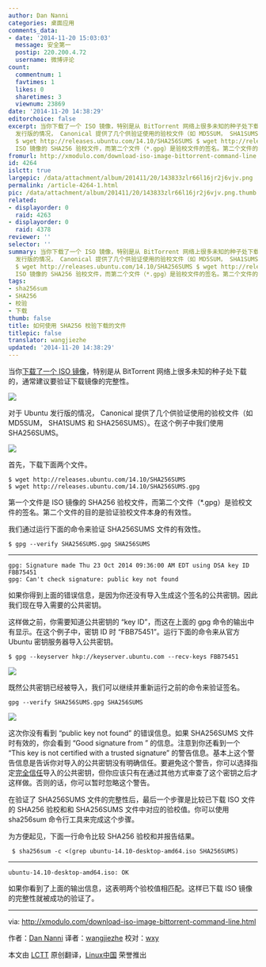 ```yaml
---
author: Dan Nanni
categories: 桌面应用
comments_data:
- date: '2014-11-20 15:03:03'
  message: 安全第一
  postip: 220.200.4.72
  username: 微博评论
count:
  commentnum: 1
  favtimes: 1
  likes: 0
  sharetimes: 3
  viewnum: 23869
date: '2014-11-20 14:38:29'
editorchoice: false
excerpt: 当你下载了一个 ISO 镜像，特别是从 BitTorrent 网络上很多未知的种子处下载的，通常建议要验证下载镜像的完整性。  对于 Ubuntu
  发行版的情况， Canonical 提供了几个供验证使用的验校文件（如 MD5SUM， SHA1SUMS 和 SHA256SUMS）。在这个例子中我们使用 SHA256SUMS。  首先，下载下面两个文件。
  $ wget http://releases.ubuntu.com/14.10/SHA256SUMS $ wget http://releases.ubuntu.com/14.10/SHA256SUMS.gpg  第一个文件是
  ISO 镜像的 SHA256 验校文件，而第二个文件（*.gpg）是验校文件的签名。第二个文件的目的是验证验校文件本身的
fromurl: http://xmodulo.com/download-iso-image-bittorrent-command-line.html
id: 4264
islctt: true
largepic: /data/attachment/album/201411/20/143833zlr66l16jr2j6vjv.png
permalink: /article-4264-1.html
pic: /data/attachment/album/201411/20/143833zlr66l16jr2j6vjv.png.thumb.jpg
related:
- displayorder: 0
  raid: 4263
- displayorder: 0
  raid: 4378
reviewer: ''
selector: ''
summary: 当你下载了一个 ISO 镜像，特别是从 BitTorrent 网络上很多未知的种子处下载的，通常建议要验证下载镜像的完整性。  对于 Ubuntu
  发行版的情况， Canonical 提供了几个供验证使用的验校文件（如 MD5SUM， SHA1SUMS 和 SHA256SUMS）。在这个例子中我们使用 SHA256SUMS。  首先，下载下面两个文件。
  $ wget http://releases.ubuntu.com/14.10/SHA256SUMS $ wget http://releases.ubuntu.com/14.10/SHA256SUMS.gpg  第一个文件是
  ISO 镜像的 SHA256 验校文件，而第二个文件（*.gpg）是验校文件的签名。第二个文件的目的是验证验校文件本身的
tags:
- sha256sum
- SHA256
- 校验
- 下载
thumb: false
title: 如何使用 SHA256 校验下载的文件
titlepic: false
translator: wangjiezhe
updated: '2014-11-20 14:38:29'
---
```


当你[下载了一个 ISO 镜像](http://linux.cn/article-4263-1.html)，特别是从 BitTorrent 网络上很多未知的种子处下载的，通常建议要验证下载镜像的完整性。


![](/data/attachment/album/201411/20/143833zlr66l16jr2j6vjv.png)


对于 Ubuntu 发行版的情况， Canonical 提供了几个供验证使用的验校文件（如 MD5SUM， SHA1SUMS 和 SHA256SUMS）。在这个例子中我们使用 SHA256SUMS。


![](/data/attachment/album/201411/20/143837paj2iiwz0jsvuvdi.jpg)


首先，下载下面两个文件。



```
$ wget http://releases.ubuntu.com/14.10/SHA256SUMS
$ wget http://releases.ubuntu.com/14.10/SHA256SUMS.gpg

```

第一个文件是 ISO 镜像的 SHA256 验校文件，而第二个文件（\*.gpg）是验校文件的签名。第二个文件的目的是验证验校文件本身的有效性。


我们通过运行下面的命令来验证 SHA256SUMS 文件的有效性。



```
$ gpg --verify SHA256SUMS.gpg SHA256SUMS 

```



---



```
gpg: Signature made Thu 23 Oct 2014 09:36:00 AM EDT using DSA key ID FBB75451
gpg: Can't check signature: public key not found

```

如果你得到上面的错误信息，是因为你还没有导入生成这个签名的公共密钥。因此我们现在导入需要的公共密钥。


这样做之前，你需要知道公共密钥的 “key ID”，而这在上面的 gpg 命令的输出中有显示。在这个例子中，密钥 ID 时 “FBB75451”。运行下面的命令来从官方 Ubuntu 密钥服务器导入公共密钥。



```
$ gpg --keyserver hkp://keyserver.ubuntu.com --recv-keys FBB75451 

```

![](/data/attachment/album/201411/20/143839vcwwubc8w2bd04bv.jpg)


既然公共密钥已经被导入，我们可以继续并重新运行之前的命令来验证签名。



```
gpg --verify SHA256SUMS.gpg SHA256SUMS 

```

![](/data/attachment/album/201411/20/143842x0m8bubkmbbb4btd.jpg)


这次你没有看到 “public key not found” 的错误信息。如果 SHA256SUMS 文件时有效的，你会看到 “Good signature from ” 的信息。注意到你还看到一个 “This key is not certified with a trusted signature” 的警告信息。基本上这个警告信息是告诉你对导入的公共密钥没有明确信任。要避免这个警告，你可以选择指定[完全信任](http://xmodulo.com/verify-authenticity-integrity-downloaded-file.html)导入的公共密钥，但你应该只有在通过其他方式审查了这个密钥之后才这样做。否则的话，你可以暂时忽略这个警告。


在验证了 SHA256SUMS 文件的完整性后，最后一个步骤是比较已下载 ISO 文件的 SHA256 验校和和 SHA256SUMS 文件中对应的验校值。你可以使用 sha256sum 命令行工具来完成这个步骤。


为方便起见，下面一行命令比较 SHA256 验校和并报告结果。



```
 $ sha256sum -c <(grep ubuntu-14.10-desktop-amd64.iso SHA256SUMS) 

```



---



```
ubuntu-14.10-desktop-amd64.iso: OK

```

如果你看到了上面的输出信息，这表明两个验校值相匹配。这样已下载 ISO 镜像的完整性就被成功的验证了。




---


via: <http://xmodulo.com/download-iso-image-bittorrent-command-line.html>


作者：[Dan Nanni](http://xmodulo.com/author/nanni) 译者：[wangjiezhe](https://github.com/wangjiezhe) 校对：[wxy](https://github.com/wxy)


本文由 [LCTT](https://github.com/LCTT/TranslateProject) 原创翻译，[Linux中国](http://linux.cn/) 荣誉推出